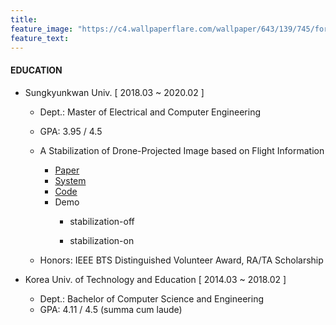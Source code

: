 ```yaml
---
title: 
feature_image: "https://c4.wallpaperflare.com/wallpaper/643/139/745/forest-butterfly-wallpaper-preview.jpg"
feature_text: 
---
```


#### EDUCATION
- Sungkyunkwan Univ. [ 2018.03 ~ 2020.02 ] 
  - Dept.: Master of Electrical and Computer Engineering
  - GPA: 3.95 / 4.5
  
  - A Stabilization of Drone-Projected Image based on Flight Information
    - <a href="https://drive.google.com/file/d/1qXox6GpSvR-LvTYYBrsfzgkuTNLBtAkJ/view?pli=1">Paper</a>
    - <a href="https://youtu.be/Ype6slgs8dQ">System</a>
    - <a href="https://github.com/EunBinChoi/stabilization-drone-projected-image-with-sensors-master">Code</a>
    - Demo 
        - <p>stabilization-off<a href="https://youtu.be/4A9rHYnviM4"></a></p>
        - <p>stabilization-on<a href="https://youtu.be/ukIrXobmIYM"></a></p>
  
  - Honors: IEEE BTS Distinguished Volunteer Award, RA/TA Scholarship 

  
- Korea Univ. of Technology and Education [ 2014.03 ~ 2018.02 ]
  - Dept.: Bachelor of Computer Science and Engineering
  - GPA: 4.11 / 4.5 (summa cum laude)